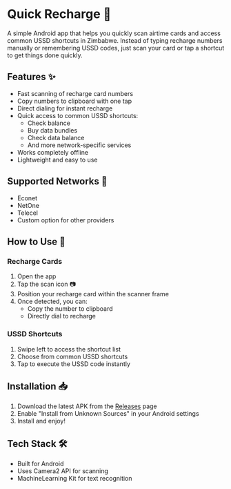 # Quick Recharge 📱

A simple Android app that helps you quickly scan airtime cards and access common USSD shortcuts in Zimbabwe. Instead of typing recharge numbers manually or remembering USSD codes, just scan your card or tap a shortcut to get things done quickly.

## Features ✨

- Fast scanning of recharge card numbers
- Copy numbers to clipboard with one tap
- Direct dialing for instant recharge
- Quick access to common USSD shortcuts:
  - Check balance
  - Buy data bundles
  - Check data balance
  - And more network-specific services
- Works completely offline
- Lightweight and easy to use

## Supported Networks 🔌

- Econet
- NetOne  
- Telecel
- Custom option for other providers

## How to Use 🚀

### Recharge Cards
1. Open the app
2. Tap the scan icon 📷
3. Position your recharge card within the scanner frame
4. Once detected, you can:
   - Copy the number to clipboard
   - Directly dial to recharge

### USSD Shortcuts
1. Swipe left to access the shortcut list
2. Choose from common USSD shortcuts
3. Tap to execute the USSD code instantly

## Installation 📥

1. Download the latest APK from the [Releases](Releases) page
2. Enable "Install from Unknown Sources" in your Android settings
3. Install and enjoy!

## Tech Stack 🛠

- Built for Android
- Uses Camera2 API for scanning
- MachineLearning Kit for text recognition

